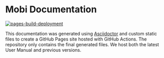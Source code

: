 # Mobi Documentation
[![pages-build-deployment](https://github.com/inovexcorp/mobi-docs/actions/workflows/pages/pages-build-deployment/badge.svg)](https://github.com/inovexcorp/mobi-docs/actions/workflows/pages/pages-build-deployment)

This documentation was generated using [Asciidoctor](http://asciidoctor.org/) and custom static files to create a GitHub Pages site hosted with GitHub Actions. The repository only contains the final generated files. We host both the latest User Manual and previous versions.